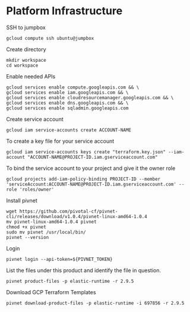 # Platform Infrastructure

SSH to jumpbox

    gcloud compute ssh ubuntu@jumpbox

Create directory

    mkdir workspace
    cd workspace

Enable needed APIs

    gcloud services enable compute.googleapis.com && \
    gcloud services enable iam.googleapis.com && \
    gcloud services enable cloudresourcemanager.googleapis.com && \
    gcloud services enable dns.googleapis.com && \
    gcloud services enable sqladmin.googleapis.com

Create service account

    gcloud iam service-accounts create ACCOUNT-NAME

To create a key file for your service account

    gcloud iam service-accounts keys create "terraform.key.json" --iam-account "ACCOUNT-NAME@PROJECT-ID.iam.gserviceaccount.com"

To bind the service account to your project and give it the owner role

    gcloud projects add-iam-policy-binding PROJECT-ID --member 'serviceAccount:ACCOUNT-NAME@PROJECT-ID.iam.gserviceaccount.com' --role 'roles/owner'

Install pivnet

    wget https://github.com/pivotal-cf/pivnet-cli/releases/download/v1.0.4/pivnet-linux-amd64-1.0.4
    mv pivnet-linux-amd64-1.0.4 pivnet
    chmod +x pivnet
    sudo mv pivnet /usr/local/bin/
    pivnet --version

Login

    pivnet login --api-token=${PIVNET_TOKEN}

List the files under this product and identify the file in question.

    pivnet product-files -p elastic-runtime -r 2.9.5

Download GCP Terraform Templates

    pivnet download-product-files -p elastic-runtime -i 697856 -r 2.9.5
